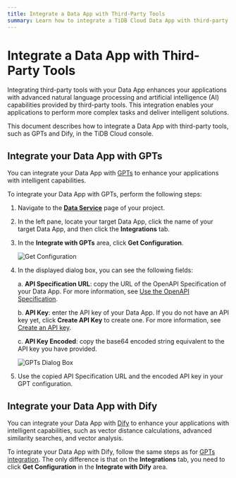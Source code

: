 ```yaml
---
title: Integrate a Data App with Third-Party Tools
summary: Learn how to integrate a TiDB Cloud Data App with third-party tools, such as GPTs and Dify, in the TiDB Cloud console.
---
```


# Integrate a Data App with Third-Party Tools

Integrating third-party tools with your Data App enhances your applications with advanced natural language processing and artificial intelligence (AI) capabilities provided by third-party tools. This integration enables your applications to perform more complex tasks and deliver intelligent solutions.

This document describes how to integrate a Data App with third-party tools, such as GPTs and Dify, in the TiDB Cloud console.

## Integrate your Data App with GPTs

You can integrate your Data App with [GPTs](https://openai.com/blog/introducing-gpts) to enhance your applications with intelligent capabilities.

To integrate your Data App with GPTs, perform the following steps:

1. Navigate to the [**Data Service**](https://tidbcloud.com/project/data-service) page of your project.
2. In the left pane, locate your target Data App, click the name of your target Data App, and then click the **Integrations** tab.
3. In the **Integrate with GPTs** area, click **Get Configuration**.

    ![Get Configuration](https://docs-download.pingcap.com/media/images/docs/tidb-cloud/data-service/GPTs1.png)

4. In the displayed dialog box, you can see the following fields:

    a. **API Specification URL**: copy the URL of the OpenAPI Specification of your Data App. For more information, see [Use the OpenAPI Specification](/tidb-cloud/data-service-manage-data-app.md#use-the-openapi-specification).

    b. **API Key**: enter the API key of your Data App. If you do not have an API key yet, click **Create API Key** to create one. For more information, see [Create an API key](/tidb-cloud/data-service-api-key.md#create-an-api-key).

    c. **API Key Encoded**: copy the base64 encoded string equivalent to the API key you have provided.

    ![GPTs Dialog Box](https://docs-download.pingcap.com/media/images/docs/tidb-cloud/data-service/GPTs2.png)

5. Use the copied API Specification URL and the encoded API key in your GPT configuration.

## Integrate your Data App with Dify

You can integrate your Data App with [Dify](https://docs.dify.ai/guides/tools) to enhance your applications with intelligent capabilities, such as vector distance calculations, advanced similarity searches, and vector analysis.

To integrate your Data App with Dify, follow the same steps as for [GPTs integration](#integrate-your-data-app-with-gpts). The only difference is that on the **Integrations** tab, you need to click **Get Configuration** in the **Integrate with Dify** area.
